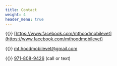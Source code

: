 ```yaml
---
title: Contact
weight: 4
header_menu: true
---
```


{{<icon class="fa fa-envelope">}} [https://www.facebook.com/mthoodmobilevet](https://www.facebook.com/mthoodmobilevet)

{{<icon class="fa fa-envelope">}} [mt.hoodmobilevet@gmail.com](mailto:mt.hoodmobilevet@gmail.com)

{{<icon class="fa fa-phone">}} [971-808-9426](tel:971-808-9426) (call or text)
